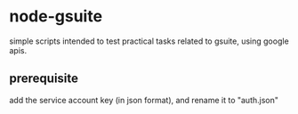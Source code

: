 # node-gsuite
simple scripts intended to test practical tasks related to gsuite, using google apis.

## prerequisite
add the service account key (in json format), and rename it to "auth.json"
